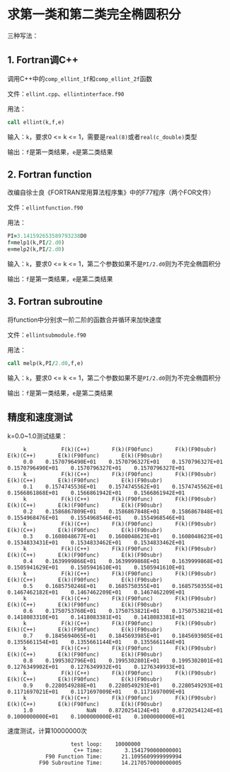 # 求第一类和第二类完全椭圆积分


三种写法：
## 1. Fortran调C++
调用C++中的``comp_ellint_1f``和``comp_ellint_2f``函数

文件：``ellint.cpp``、``ellintinterface.f90``

用法：
```f90
call ellint(k,f,e)
```
输入：``k``，要求0 <= k <= 1，需要是``real(8)``或者``real(c_double)``类型

输出：``f``是第一类结果，``e``是第二类结果

## 2. Fortran function
改编自徐士良《FORTRAN常用算法程序集》中的F77程序（两个FOR文件）

文件：``ellintfunction.f90``

用法：
```f90
PI=3.141592653589793238D0
f=melp1(k,PI/2.d0)
e=melp2(k,PI/2.d0)
```
输入：``k``，要求0 <= k <= 1，第二个参数如果不是``PI/2.d0``则为不完全椭圆积分

输出：``f``是第一类结果，``e``是第二类结果
## 3. Fortran subroutine
将function中分别求一阶二阶的函数合并循环来加快速度

文件：``ellintsubmodule.f90``

用法：
```f90
call melp(k,PI/2.d0,f,e)
```
输入：``k``，要求0 <= k <= 1，第二个参数如果不是``PI/2.d0``则为不完全椭圆积分

输出：``f``是第一类结果，``e``是第二类结果

## 精度和速度测试

k=0.0~1.0测试结果：
```
     k           F(k)(C++)       F(k)(F90func)       F(k)(F90subr)           E(k)(C++)       E(k)(F90func)       E(k)(F90subr)
     0.0    0.1570796490E+01    0.1570796327E+01    0.1570796327E+01    0.1570796490E+01    0.1570796327E+01    0.1570796327E+01
     k           F(k)(C++)       F(k)(F90func)       F(k)(F90subr)           E(k)(C++)       E(k)(F90func)       E(k)(F90subr)
     0.1    0.1574745536E+01    0.1574745562E+01    0.1574745562E+01    0.1566861868E+01    0.1566861942E+01    0.1566861942E+01
     k           F(k)(C++)       F(k)(F90func)       F(k)(F90subr)           E(k)(C++)       E(k)(F90func)       E(k)(F90subr)
     0.2    0.1586867809E+01    0.1586867848E+01    0.1586867848E+01    0.1554968476E+01    0.1554968546E+01    0.1554968546E+01
     k           F(k)(C++)       F(k)(F90func)       F(k)(F90subr)           E(k)(C++)       E(k)(F90func)       E(k)(F90subr)
     0.3    0.1608048677E+01    0.1608048623E+01    0.1608048623E+01    0.1534833431E+01    0.1534833462E+01    0.1534833462E+01
     k           F(k)(C++)       F(k)(F90func)       F(k)(F90subr)           E(k)(C++)       E(k)(F90func)       E(k)(F90subr)
     0.4    0.1639999866E+01    0.1639999868E+01    0.1639999868E+01    0.1505941629E+01    0.1505941610E+01    0.1505941610E+01
     k           F(k)(C++)       F(k)(F90func)       F(k)(F90subr)           E(k)(C++)       E(k)(F90func)       E(k)(F90subr)
     0.5    0.1685750246E+01    0.1685750355E+01    0.1685750355E+01    0.1467462182E+01    0.1467462209E+01    0.1467462209E+01
     k           F(k)(C++)       F(k)(F90func)       F(k)(F90subr)           E(k)(C++)       E(k)(F90func)       E(k)(F90subr)
     0.6    0.1750753760E+01    0.1750753821E+01    0.1750753821E+01    0.1418083310E+01    0.1418083381E+01    0.1418083381E+01
     k           F(k)(C++)       F(k)(F90func)       F(k)(F90subr)           E(k)(C++)       E(k)(F90func)       E(k)(F90subr)
     0.7    0.1845694065E+01    0.1845693985E+01    0.1845693985E+01    0.1355661154E+01    0.1355661144E+01    0.1355661144E+01
     k           F(k)(C++)       F(k)(F90func)       F(k)(F90subr)           E(k)(C++)       E(k)(F90func)       E(k)(F90subr)
     0.8    0.1995302796E+01    0.1995302801E+01    0.1995302801E+01    0.1276349902E+01    0.1276349932E+01    0.1276349933E+01
     k           F(k)(C++)       F(k)(F90func)       F(k)(F90subr)           E(k)(C++)       E(k)(F90func)       E(k)(F90subr)
     0.9    0.2280549288E+01    0.2280549293E+01    0.2280549293E+01    0.1171697021E+01    0.1171697009E+01    0.1171697009E+01
     k           F(k)(C++)       F(k)(F90func)       F(k)(F90subr)           E(k)(C++)       E(k)(F90func)       E(k)(F90subr)
     1.0                 NaN    0.8720254124E+01    0.8720254124E+01    0.1000000000E+01    0.1000000000E+01    0.1000000000E+01
```

速度测试，计算10000000次
```
                    test loop:    10000000
                     C++ Time:       3.1541790000000001
            F90 Function Time:      21.1095609999999994
          F90 Subroutine Time:      14.2170570000000005
```
